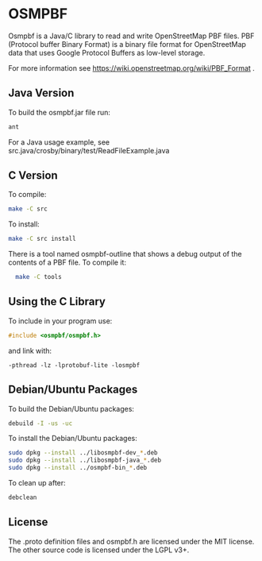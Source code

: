 
# OSMPBF

Osmpbf is a Java/C library to read and write OpenStreetMap PBF files.
PBF (Protocol buffer Binary Format) is a binary file format for OpenStreetMap
data that uses Google Protocol Buffers as low-level storage.

For more information see https://wiki.openstreetmap.org/wiki/PBF_Format .


## Java Version

To build the osmpbf.jar file run:

```sh
ant
```

For a Java usage example, see src.java/crosby/binary/test/ReadFileExample.java


## C Version

To compile:

```sh
make -C src
```

To install:

```sh
make -C src install
```

There is a tool named osmpbf-outline that shows a debug output of the contents
of a PBF file. To compile it:

```sh
  make -C tools
```


## Using the C Library

To include in your program use:

```c
#include <osmpbf/osmpbf.h>
```

and link with:

```
-pthread -lz -lprotobuf-lite -losmpbf
```


## Debian/Ubuntu Packages

To build the Debian/Ubuntu packages:

```sh
debuild -I -us -uc
```

To install the Debian/Ubuntu packages:

```sh
sudo dpkg --install ../libosmpbf-dev_*.deb
sudo dpkg --install ../libosmpbf-java_*.deb
sudo dpkg --install ../osmpbf-bin_*.deb
```

To clean up after:
```sh
debclean
```

## License

The .proto definition files and osmpbf.h are licensed under the MIT license.
The other source code is licensed under the LGPL v3+.

